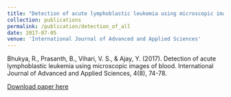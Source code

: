 ```yaml
---
title: "Detection of acute lymphoblastic leukemia using microscopic images of blood"
collection: publications
permalink: /publication/detection_of_all
date: 2017-07-05
venue: 'International Journal of Advanced and Applied Sciences'
---
```

<!-- This paper is about the number 1. The number 2 is left for future work. -->

Bhukya, R., Prasanth, B., Vihari, V. S., & Ajay, Y. (2017). Detection of acute lymphoblastic leukemia using microscopic images of blood. International Journal of Advanced and Applied Sciences, 4(8), 74-78.

[Download paper here](http://science-gate.com/IJAAS/Articles/2017-4-8/11%202017-4-8-pp.74-78.pdf)
